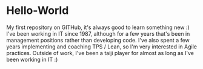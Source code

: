 # Hello-World
My first repository on GITHub, it's always good to learn something new :)
I've been working in IT since 1987, although for a few years that's been in management positions rather than developing code.
I've also spent a few years implementing and coaching TPS / Lean, so I'm very interested in Agile practices.
Outside of work, I've been a taiji player for almost as long as I've been working in IT :)
